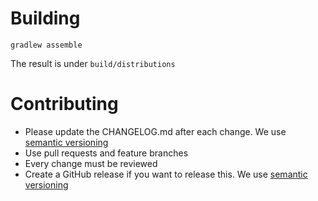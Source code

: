 # Building

`gradlew assemble`

The result is under `build/distributions`

# Contributing

- Please update the CHANGELOG.md after each change. We use [semantic versioning][semver]
- Use pull requests and feature branches
- Every change must be reviewed
- Create a GitHub release if you want to release this. We use [semantic versioning][semver]

[semver]: https://semver.org/

